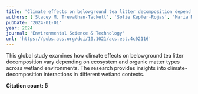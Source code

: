```yaml
---
title: 'Climate effects on belowground tea litter decomposition depend on ecosystem and organic matter types in global wetlands'
authors: ['Stacey M. Trevathan-Tackett', 'Sofie Kepfer-Rojas', 'Maria Malerba', 'Kristin I. Jinks', 'Peter I. Macreadie', 'Ika Djukic']
pubDate: '2024-01-01'
year: 2024
journal: 'Environmental Science & Technology'
url: 'https://pubs.acs.org/doi/10.1021/acs.est.4c02116'
---
```


This global study examines how climate effects on belowground tea litter decomposition vary depending on ecosystem and organic matter types across wetland environments. The research provides insights into climate-decomposition interactions in different wetland contexts.

**Citation count: 5**